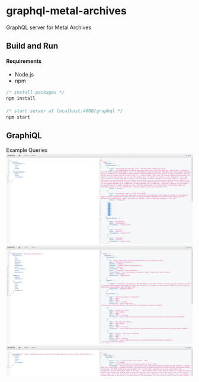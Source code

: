 # graphql-metal-archives

GraphQL server for Metal Archives

## Build and Run
#### Requirements
- Node.js
- npm

```javascript
/* install packages */
npm install

/* start server at localhost:4000/graphql */
npm start
```

## GraphiQL
Example Queries
<img src="./assets/home_query.png">
<img src="./assets/band_query.png">
<img src="./assets/reviews_query.png">